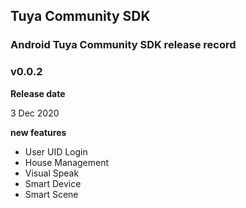 ## Tuya Community SDK

### Android Tuya Community SDK release record

### v0.0.2

**Release date**

3 Dec 2020

**new features**

- User UID Login
- House Management
- Visual Speak
- Smart Device
- Smart Scene